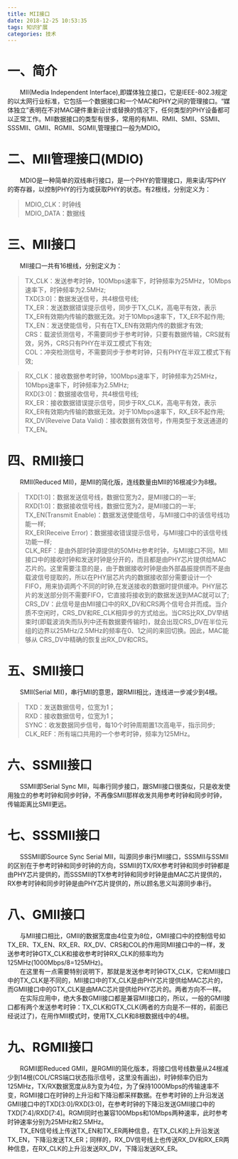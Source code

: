 ```yaml
---
title: MII接口
date: 2018-12-25 10:53:35
tags: 知识扩展
categories: 技术
---
```


一、简介
========
&emsp;&emsp;MII(Media Independent Interface),即媒体独立接口，它是IEEE-802.3规定的以太网行业标准，它包括一个数据接口和一个MAC和PHY之间的管理接口。“媒体独立”表明在不对MAC硬件重新设计或替换的情况下，任何类型的PHY设备都可以正常工作。MII数据接口的类型有很多，常用的有MII、RMII、SMII、SSMII、SSSMII、GMII、RGMII、SGMII,管理接口一般为MDIO。

二、MII管理接口(MDIO)
======================
&emsp;&emsp;MDIO是一种简单的双线串行接口，是一个PHY的管理接口，用来读/写PHY的寄存器，以控制PHY的行为或获取PHY的状态。有2根线，分别定义为：  
>MDIO_CLK：时钟线  
>MDIO_DATA：数据线  

三、MII接口
===========
&emsp;&emsp;MII接口一共有16根线，分别定义为：  
>TX_CLK：发送参考时钟，100Mbps速率下，时钟频率为25MHz，10Mbps速率下，时钟频率为2.5MHz;  
>TXD[3:0]：数据发送信号，共4根信号线;  
TX_ER：发送数据错误提示信号，同步于TX_CLK，高电平有效，表示TX_ER有效期内传输的数据无效。对于10Mbps速率下，TX_ER不起作用;  
>TX_EN：发送使能信号，只有在TX_EN有效期内传的数据才有效;  
> CRS：载波侦测信号，不需要同步于参考时钟，只要有数据传输，CRS就有效，另外，CRS只有PHY在半双工模式下有效;  
>COL：冲突检测信号，不需要同步于参考时钟，只有PHY在半双工模式下有效;

>RX_CLK：接收数据参考时钟，100Mbps速率下，时钟频率为25MHz，10Mbps速率下，时钟频率为2.5MHz;  
>RXD[3:0]：数据接收信号，共4根信号线;  
>RX_ER：接收数据错误提示信号，同步于RX_CLK，高电平有效，表示RX_ER有效期内传输的数据无效。对于10Mbps速率下，RX_ER不起作用;
>RX_DV(Reveive Data Valid)：接收数据有效信号，作用类型于发送通道的TX_EN。

四、RMII接口
===========
&emsp;&emsp;RMII(Reduced MII)，是MII的简化版，连线数量由MII的16根减少为8根。
>TXD[1:0]：数据发送信号线，数据位宽为2，是MII接口的一半;  
>RXD[1:0]：数据接收信号线，数据位宽为2，是MII接口的一半;  
>TX_EN(Transmit Enable)：数据发送使能信号，与MII接口中的该信号线功能一样;  
>RX_ER(Receive Error)：数据接收错误提示信号，与MII接口中的该信号线功能一样;  
>CLK_REF：是由外部时钟源提供的50MHz参考时钟，与MII接口不同，MII接口中的接收时钟和发送时钟是分开的，而且都是由PHY芯片提供给MAC芯片的。这里需要注意的是，由于数据接收时钟是由外部晶振提供而不是由载波信号提取的，所以在PHY层芯片内的数据接收部分需要设计一个FIFO，用来协调两个不同的时钟,在发送接收的数据时提供缓冲。PHY层芯片的发送部分则不需要FIFO，它直接将接收到的数据发送到MAC就可以了;  
>CRS_DV：此信号是由MII接口中的RX_DV和CRS两个信号合并而成。当介质不空闲时，CRS_DV和RE_CLK相异步的方式给出。当CRS比RX_DV早结束时(即载波消失而队列中还有数据要传输时)，就会出现CRS_DV在半位元组的边界以25MHz/2.5MHz的频率在0、1之间的来回切换。因此，MAC能够从 CRS_DV中精确的恢复出RX_DV和CRS。 


五、SMII接口
===========
&emsp;&emsp;SMII(Serial MII)，串行MII的意思，跟RMII相比，连线进一步减少到4根。   
>TXD：发送数据信号，位宽为1；   
>RXD：接收数据信号，位宽为1；   
>SYNC：收发数据同步信号，每10个时钟周期置1次高电平，指示同步;  
>CLK_REF：所有端口共用的一个参考时钟，频率为125MHz。  

六、SSMII接口
===========
&emsp;&emsp;SSMII即Serial Sync MII，叫串行同步接口，跟SMII接口很类似，只是收发使用独立的参考时钟和同步时钟，不再像SMII那样收发共用参考时钟和同步时钟，传输距离比SMII更远。

七、SSSMII接口
===========
&emsp;&emsp;SSSMII即Source Sync Serial MII，叫源同步串行MII接口，SSSMII与SSMII的区别在于参考时钟和同步时钟的方向，SSMII的TX/RX参考时钟和同步时钟都是由PHY芯片提供的，而SSSMII的TX参考时钟和同步时钟是由MAC芯片提供的，RX参考时钟和同步时钟是由PHY芯片提供的，所以顾名思义叫源同步串行。

八、GMII接口
===========
&emsp;&emsp;与MII接口相比，GMII的数据宽度由4位变为8位，GMII接口中的控制信号如TX_ER、TX_EN、RX_ER、RX_DV、CRS和COL的作用同MII接口中的一样，发送参考时钟GTX_CLK和接收参考时钟RX_CLK的频率均为125MHz(1000Mbps/8=125MHz)。  
　　在这里有一点需要特别说明下，那就是发送参考时钟GTX_CLK，它和MII接口中的TX_CLK是不同的，MII接口中的TX_CLK是由PHY芯片提供给MAC芯片的，而GMII接口中的GTX_CLK是由MAC芯片提供给PHY芯片的。两者方向不一样。   
　　在实际应用中，绝大多数GMII接口都是兼容MII接口的，所以，一般的GMII接口都有两个发送参考时钟：TX_CLK和GTX_CLK(两者的方向是不一样的，前面已经说过了)，在用作MII模式时，使用TX_CLK和8根数据线中的4根。

九、RGMII接口
============
&emsp;&emsp;RGMII即Reduced GMII，是RGMII的简化版本，将接口信号线数量从24根减少到14根(COL/CRS端口状态指示信号，这里没有画出)，时钟频率仍旧为125MHz，TX/RX数据宽度从8为变为4位，为了保持1000Mbps的传输速率不变，RGMII接口在时钟的上升沿和下降沿都采样数据。在参考时钟的上升沿发送GMII接口中的TXD[3:0]/RXD[3:0]，在参考时钟的下降沿发送GMII接口中的TXD[7:4]/RXD[7:4]。RGMI同时也兼容100Mbps和10Mbps两种速率，此时参考时钟速率分别为25MHz和2.5MHz。   
　　TX_EN信号线上传送TX_EN和TX_ER两种信息，在TX_CLK的上升沿发送TX_EN，下降沿发送TX_ER；同样的，RX_DV信号线上也传送RX_DV和RX_ER两种信息，在RX_CLK的上升沿发送RX_DV，下降沿发送RX_ER。










